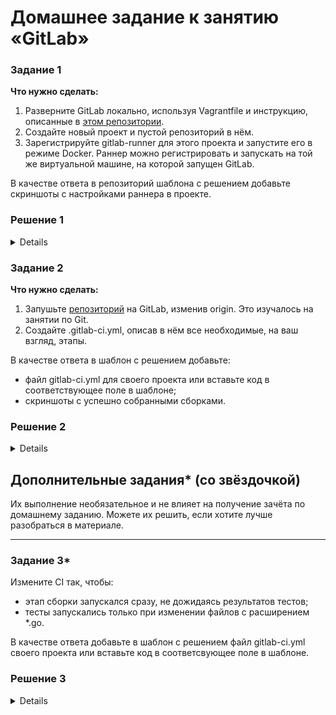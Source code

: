 # Домашнее задание к занятию «GitLab»
### Задание 1

**Что нужно сделать:**

1. Разверните GitLab локально, используя Vagrantfile и инструкцию, описанные в [этом репозитории](https://github.com/netology-code/sdvps-materials/tree/main/gitlab).   
2. Создайте новый проект и пустой репозиторий в нём.
3. Зарегистрируйте gitlab-runner для этого проекта и запустите его в режиме Docker. Раннер можно регистрировать и запускать на той же виртуальной машине, на которой запущен GitLab.

В качестве ответа в репозиторий шаблона с решением добавьте скриншоты с настройками раннера в проекте.

### Решение 1
<details>
   
![alt text](https://github.com/Sayward-k8/my-8-3/blob/master/image/1.jpg)
![alt text](https://github.com/Sayward-k8/my-8-3/blob/master/image/2.jpg)
![alt text](https://github.com/Sayward-k8/my-8-3/blob/master/image/3.jpg)
![alt text](https://github.com/Sayward-k8/my-8-3/blob/master/image/4.jpg)

</details>

### Задание 2

**Что нужно сделать:**

1. Запушьте [репозиторий](https://github.com/netology-code/sdvps-materials/tree/main/gitlab) на GitLab, изменив origin. Это изучалось на занятии по Git.
2. Создайте .gitlab-ci.yml, описав в нём все необходимые, на ваш взгляд, этапы.

В качестве ответа в шаблон с решением добавьте: 
   
 * файл gitlab-ci.yml для своего проекта или вставьте код в соответствующее поле в шаблоне; 
 * скриншоты с успешно собранными сборками.
 
 
### Решение 2

<details>

</details>

## Дополнительные задания* (со звёздочкой)

Их выполнение необязательное и не влияет на получение зачёта по домашнему заданию. Можете их решить, если хотите лучше разобраться в материале.

---

### Задание 3*

Измените CI так, чтобы:

 - этап сборки запускался сразу, не дожидаясь результатов тестов;
 - тесты запускались только при изменении файлов с расширением *.go.

В качестве ответа добавьте в шаблон с решением файл gitlab-ci.yml своего проекта или вставьте код в соответсвующее поле в шаблоне.

### Решение 3

<details>

![alt text](https://github.com/Sayward-k8/my-8-3/blob/master/image/5.jpg)
![alt text](https://github.com/Sayward-k8/my-8-3/blob/master/image/9.jpg)
![alt text](https://github.com/Sayward-k8/my-8-3/blob/master/image/6.jpg)
</details>




